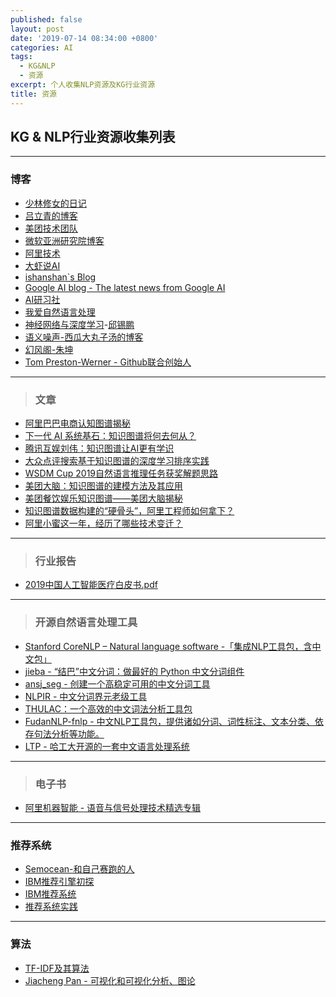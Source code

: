 ```yaml
---
published: false
layout: post
date: '2019-07-14 08:34:00 +0800'
categories: AI
tags:
  - KG&NLP
  - 资源
excerpt: 个人收集NLP资源及KG行业资源
title: 资源
---
```

## KG & NLP行业资源收集列表

---

### 博客

* [少林修女的日记](https://www.douban.com/people/guyi/notes)
* [吕立青的博客](https://blog.jimmylv.info/)
* [美团技术团队](https://tech.meituan.com/)
* [微软亚洲研究院博客](https://www.msra.cn/zh-cn/news?wd&content-type=all&tag=%25e5%25a4%25a7%25e6%2595%25b0%25e6%258d%25ae)
* [阿里技术](https://102.alibaba.com/tech/index/)
* [大虾说AI](http://www.ramywu.com/)
* [ishanshan`s Blog](https://ishanshan.im/)
* [Google AI blog - The latest news from Google AI](https://ai.googleblog.com/)
* [AI研习社](https://ai.yanxishe.com/)
* [我爱自然语言处理](http://www.52nlp.cn/)
* [神经网络与深度学习](https://nndl.github.io/)-[邱锡鹏](https://xpqiu.github.io/)
* [语义噪声-西瓜大丸子汤的博客](https://baojiebaojie.wordpress.com/)
* [幻风阁-朱坤](http://www.ikent.me/blog/)
* [Tom Preston-Werner - Github联合创始人](http://tom.preston-werner.com/)

---

> ### 文章

* [阿里巴巴电商认知图谱揭秘](https://www.secrss.com/articles/9743)
* [下一代 AI 系统基石：知识图谱将何去何从？](https://www.infoq.cn/article/DCf3GUp_alTIMuyxYWl3)
* [腾讯互娱刘伟：知识图谱让AI更有学识](https://mp.weixin.qq.com/s?__biz=MjM5MDE0Mjc4MA==&mid=2651009590&idx=4&sn=e684d70e85b17d4bbb3e48f990014a0d&chksm=bdbeca658ac943737373d9a697bd0296c29b8c20b21638b3b58063c36d846bf4e66635efc79c&scene=27#wechat_redirect)
* [大众点评搜索基于知识图谱的深度学习排序实践](https://tech.meituan.com/2019/01/17/dianping-search-deeplearning.html)
* [WSDM Cup 2019自然语言推理任务获奖解题思路](https://tech.meituan.com/2019/02/21/wsdm-cup-meituan-nlp-practice.html)
* [美团大脑：知识图谱的建模方法及其应用](https://tech.meituan.com/2018/11/01/meituan-ai-nlp.html)
* [美团餐饮娱乐知识图谱——美团大脑揭秘](https://tech.meituan.com/2018/11/22/meituan-brain-nlp-01.html)
* [知识图谱数据构建的“硬骨头”，阿里工程师如何拿下？](https://zhuanlan.zhihu.com/p/34535849)
* [阿里小蜜这一年，经历了哪些技术变迁？](https://zhuanlan.zhihu.com/p/33596423)

---

> ### 行业报告

* [2019中国人工智能医疗白皮书.pdf](https://www.bobinsun.cn/assets/pdf/2019%E4%B8%AD%E5%9B%BD%E4%BA%BA%E5%B7%A5%E6%99%BA%E8%83%BD%E5%8C%BB%E7%96%97%E7%99%BD%E7%9A%AE%E4%B9%A6.pdf)

---

> ### 开源自然语言处理工具


* [Stanford CoreNLP – Natural language software -「集成NLP工具包，含中文包」](https://stanfordnlp.github.io/CoreNLP/#about)
* [jieba - “结巴”中文分词：做最好的 Python 中文分词组件](https://github.com/fxsjy/jieba)
* [ansj_seg - 创建一个高稳定可用的中文分词工具](https://github.com/NLPchina/ansj_seg)
* [NLPIR - 中文分词界元老级工具](https://github.com/NLPIR-team/NLPIR)
* [THULAC：一个高效的中文词法分析工具包](https://github.com/thunlp/THULAC)
* [FudanNLP-fnlp - 中文NLP工具包，提供诸如分词、词性标注、文本分类、依存句法分析等功能。](https://github.com/FudanNLP/fnlp)
* [LTP - 哈工大开源的一套中文语言处理系统](https://github.com/HIT-SCIR/ltp)

---

> ### 电子书


* [阿里机器智能 - 语音与信号处理技术精选专辑](https://alitech-private.oss-cn-beijing.aliyuncs.com/1559298230163/yuyinjisu.pdf?Expires=1562301801&OSSAccessKeyId=LTAIqKGWQyF6Vd3W&Signature=/2j/DcFUeb6jwYVMicCdAmaFpCQ%3D)

---

### 推荐系统

* [Semocean-和自己赛跑的人](http://www.semocean.com/)
* [IBM推荐引擎初探](https://www.ibm.com/developerworks/cn/web/1103_zhaoct_recommstudy1/index.html#icomments)
* [IBM推荐系统](https://www.ibm.com/developerworks/cn/opensource/os-recommender1/index.html)
* [推荐系统实践](https://github.com/AladengodmanVicky/AladengodmanVicky.github.io/blob/master/assets/pdf/%E6%8E%A8%E8%8D%90%E7%B3%BB%E7%BB%9F%E5%AE%9E%E8%B7%B5%20.pdf)

---

### 算法

* [TF-IDF及其算法](http://www.cnblogs.com/biyeymyhjob/archive/2012/07/17/2595249.html)
* [Jiacheng Pan - 可视化和可视化分析、图论](https://jiacheng-pan.github.io/wiki/)

